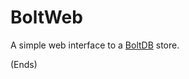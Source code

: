# BoltWeb #

A simple web interface to a [BoltDB](https://godoc.org/github.com/boltdb/bolt) store.

(Ends)

